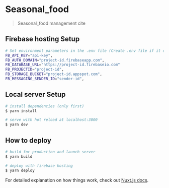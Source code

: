 # Seasonal_food

> Seasonal_food management cite

## Firebase hosting Setup

```bash
# Set environment parameters in the .env file (Create .env file if it doesn't exist)
FB_API_KEY="api-key",
FB_AUTH_DOMAIN="project-id.firebaseapp.com",
FB_DATABASE_URL="https://project-id.firebaseio.com"
FB_PROJECTID="project-id",
FB_STORAGE_BUCKET="project-id.appspot.com",
FB_MESSAGING_SENDER_ID="sender-id",
```

## Local server Setup

``` bash
# install dependencies (only first)
$ yarn install

# serve with hot reload at localhost:3000
$ yarn dev
```


## How to deploy

``` bash
# build for production and launch server
$ yarn build

# deploy with firebase hosting
$ yarn deploy
```


For detailed explanation on how things work, check out [Nuxt.js docs](https://nuxtjs.org).
